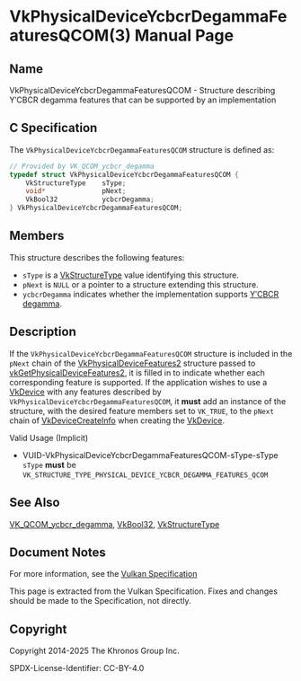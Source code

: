 # VkPhysicalDeviceYcbcrDegammaFeaturesQCOM(3) Manual Page

## Name

VkPhysicalDeviceYcbcrDegammaFeaturesQCOM - Structure describing Y′CBCR degamma features that can be supported by an implementation



## [](#_c_specification)C Specification

The `VkPhysicalDeviceYcbcrDegammaFeaturesQCOM` structure is defined as:

```c++
// Provided by VK_QCOM_ycbcr_degamma
typedef struct VkPhysicalDeviceYcbcrDegammaFeaturesQCOM {
    VkStructureType    sType;
    void*              pNext;
    VkBool32           ycbcrDegamma;
} VkPhysicalDeviceYcbcrDegammaFeaturesQCOM;
```

## [](#_members)Members

This structure describes the following features:

- `sType` is a [VkStructureType](https://registry.khronos.org/vulkan/specs/latest/man/html/VkStructureType.html) value identifying this structure.
- `pNext` is `NULL` or a pointer to a structure extending this structure.
- []()`ycbcrDegamma` indicates whether the implementation supports [Y′CBCR degamma](https://registry.khronos.org/vulkan/specs/latest/html/vkspec.html#textures-ycbcr-degamma).

## [](#_description)Description

If the `VkPhysicalDeviceYcbcrDegammaFeaturesQCOM` structure is included in the `pNext` chain of the [VkPhysicalDeviceFeatures2](https://registry.khronos.org/vulkan/specs/latest/man/html/VkPhysicalDeviceFeatures2.html) structure passed to [vkGetPhysicalDeviceFeatures2](https://registry.khronos.org/vulkan/specs/latest/man/html/vkGetPhysicalDeviceFeatures2.html), it is filled in to indicate whether each corresponding feature is supported. If the application wishes to use a [VkDevice](https://registry.khronos.org/vulkan/specs/latest/man/html/VkDevice.html) with any features described by `VkPhysicalDeviceYcbcrDegammaFeaturesQCOM`, it **must** add an instance of the structure, with the desired feature members set to `VK_TRUE`, to the `pNext` chain of [VkDeviceCreateInfo](https://registry.khronos.org/vulkan/specs/latest/man/html/VkDeviceCreateInfo.html) when creating the [VkDevice](https://registry.khronos.org/vulkan/specs/latest/man/html/VkDevice.html).

Valid Usage (Implicit)

- [](#VUID-VkPhysicalDeviceYcbcrDegammaFeaturesQCOM-sType-sType)VUID-VkPhysicalDeviceYcbcrDegammaFeaturesQCOM-sType-sType  
  `sType` **must** be `VK_STRUCTURE_TYPE_PHYSICAL_DEVICE_YCBCR_DEGAMMA_FEATURES_QCOM`

## [](#_see_also)See Also

[VK\_QCOM\_ycbcr\_degamma](https://registry.khronos.org/vulkan/specs/latest/man/html/VK_QCOM_ycbcr_degamma.html), [VkBool32](https://registry.khronos.org/vulkan/specs/latest/man/html/VkBool32.html), [VkStructureType](https://registry.khronos.org/vulkan/specs/latest/man/html/VkStructureType.html)

## [](#_document_notes)Document Notes

For more information, see the [Vulkan Specification](https://registry.khronos.org/vulkan/specs/latest/html/vkspec.html#VkPhysicalDeviceYcbcrDegammaFeaturesQCOM)

This page is extracted from the Vulkan Specification. Fixes and changes should be made to the Specification, not directly.

## [](#_copyright)Copyright

Copyright 2014-2025 The Khronos Group Inc.

SPDX-License-Identifier: CC-BY-4.0
